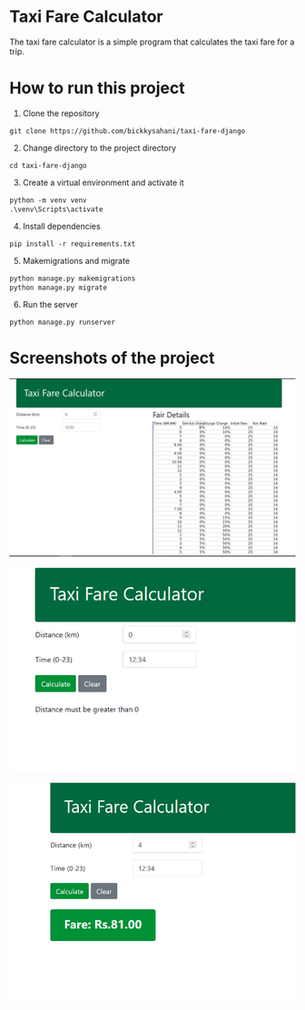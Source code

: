 # Taxi Fare Calculator
The taxi fare calculator is a simple program that calculates the taxi fare for a trip.

# How to run this project
1. Clone the repository
```
git clone https://github.com/bickkysahani/taxi-fare-django
```
2. Change directory to the project directory
```
cd taxi-fare-django
```
3. Create a virtual environment and activate it
```
python -m venv venv
.\venv\Scripts\activate
```
4. Install dependencies
```
pip install -r requirements.txt
```
5. Makemigrations and migrate
```
python manage.py makemigrations
python manage.py migrate
```
6. Run the server
```
python manage.py runserver
```

# Screenshots of the project

<img src="screenshots\taxi-fare-1.PNG">
<br>
<br>
<img src="screenshots\taxi-fare-2.png">
<br>
<br>
<img src="screenshots\taxi-fare-3.png">